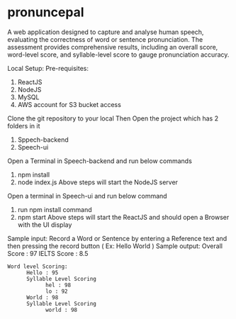 # pronuncepal
A web application designed to capture and analyse human speech, evaluating the correctness of word or sentence pronunciation. The assessment provides comprehensive results, including an overall score, word-level score, and syllable-level score to gauge pronunciation accuracy.

Local Setup:
Pre-requisites:
  1. ReactJS
  2. NodeJS
  3. MySQL
  4. AWS account for S3 bucket access

Clone the git repository to your local
Then Open the project which has 2 folders in it
  1. Sppech-backend
  2. Speech-ui

Open a Terminal in Speech-backend and run below commands
  1. npm install
  2. node index.js
Above steps will start the NodeJS server

Open a terminal in Speech-ui and run below command
  1. run npm install command
  2. npm start
Above steps will start the ReactJS and should open a Browser with the UI display

Sample input: Record a Word or Sentence by entering a Reference text and then pressing the record button ( Ex: Hello World )
Sample output: 
    Overall Score : 97
    IELTS Score : 8.5

    Word level Scoring:
	      Hello : 95
	      Syllable Level Scoring
		        hel : 98
		        lo : 92
	      World : 98
	      Syllable Level Scoring
		        world : 98
